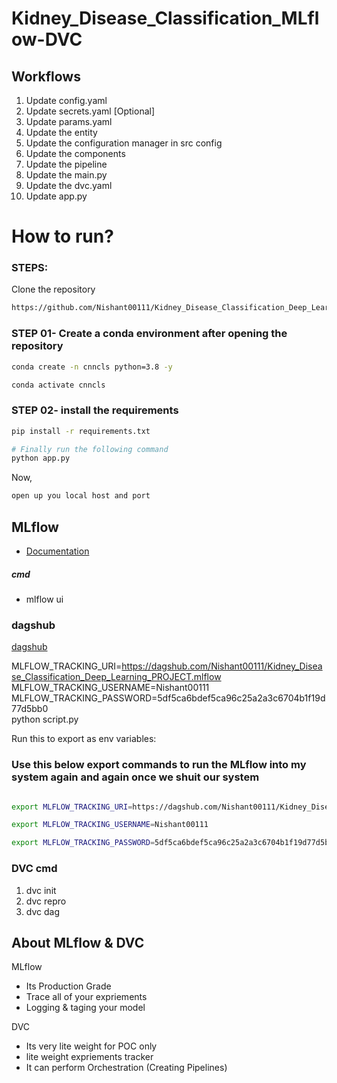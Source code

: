 # Kidney_Disease_Classification_MLflow-DVC


## Workflows

1.  Update config.yaml
2.  Update secrets.yaml [Optional]
3.  Update params.yaml
4.  Update the entity
5.  Update the configuration manager in src config
6.  Update the components
7.  Update the pipeline 
8.  Update the main.py
9.  Update the dvc.yaml
10. Update app.py

# How to run?
### STEPS:

Clone the repository

```bash
https://github.com/Nishant00111/Kidney_Disease_Classification_Deep_Learning_PROJECT
```
### STEP 01- Create a conda environment after opening the repository

```bash
conda create -n cnncls python=3.8 -y
```

```bash
conda activate cnncls
```


### STEP 02- install the requirements
```bash
pip install -r requirements.txt
```

```bash
# Finally run the following command
python app.py
```

Now,
```bash
open up you local host and port
```


## MLflow

- [Documentation](https://mlflow.org/docs/latest/index.html)

##### cmd
- mlflow ui

### dagshub
[dagshub](https://dagshub.com/)

MLFLOW_TRACKING_URI=https://dagshub.com/Nishant00111/Kidney_Disease_Classification_Deep_Learning_PROJECT.mlflow \
MLFLOW_TRACKING_USERNAME=Nishant00111 \
MLFLOW_TRACKING_PASSWORD=5df5ca6bdef5ca96c25a2a3c6704b1f19d77d5bb0 \
python script.py

Run this to export as env variables:
### Use this below export commands to run the MLflow into my system again and again once we shuit our system 

```bash

export MLFLOW_TRACKING_URI=https://dagshub.com/Nishant00111/Kidney_Disease_Classification_Deep_Learning_PROJECT.mlflow 

export MLFLOW_TRACKING_USERNAME=Nishant00111 

export MLFLOW_TRACKING_PASSWORD=5df5ca6bdef5ca96c25a2a3c6704b1f19d77d5bb

```

### DVC cmd

1. dvc init
2. dvc repro
3. dvc dag


## About MLflow & DVC

MLflow

 - Its Production Grade
 - Trace all of your expriements
 - Logging & taging your model


DVC 

 - Its very lite weight for POC only
 - lite weight expriements tracker
 - It can perform Orchestration (Creating Pipelines)

